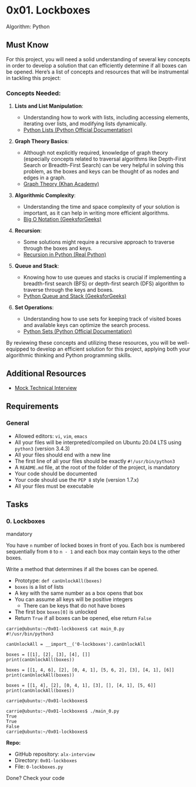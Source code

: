 
# 0x01. Lockboxes

Algorithm: Python

## Must Know

For this project, you will need a solid understanding of several key concepts in order to develop a solution that can efficiently determine if all boxes can be opened. Here’s a list of concepts and resources that will be instrumental in tackling this project:

### Concepts Needed:

1.  **Lists and List Manipulation**:
    
    -   Understanding how to work with lists, including accessing elements, iterating over lists, and modifying lists dynamically.
    -   [Python Lists (Python Official Documentation)](https://docs.python.org/3/tutorial/datastructures.html "Python Lists (Python Official Documentation)")
2.  **Graph Theory Basics**:
    
    -   Although not explicitly required, knowledge of graph theory (especially concepts related to traversal algorithms like Depth-First Search or Breadth-First Search) can be very helpful in solving this problem, as the boxes and keys can be thought of as nodes and edges in a graph.
    -   [Graph Theory (Khan Academy)](https://www.khanacademy.org/computing/computer-science/algorithms/graph-representation/a/representing-graphs "Graph Theory (Khan Academy)")
3.  **Algorithmic Complexity**:
    
    -   Understanding the time and space complexity of your solution is important, as it can help in writing more efficient algorithms.
    -   [Big O Notation (GeeksforGeeks)](https://www.geeksforgeeks.org/asymptotic-notation-and-analysis-based-on-input-size-of-algorithms/ "Big O Notation (GeeksforGeeks)")
4.  **Recursion**:
    
    -   Some solutions might require a recursive approach to traverse through the boxes and keys.
    -   [Recursion in Python (Real Python)](https://realpython.com/python-recursion/ "Recursion in Python (Real Python)")
5.  **Queue and Stack**:
    
    -   Knowing how to use queues and stacks is crucial if implementing a breadth-first search (BFS) or depth-first search (DFS) algorithm to traverse through the keys and boxes.
    -   [Python Queue and Stack (GeeksforGeeks)](https://intranet.alxswe.com/rltoken/CQLm4RJrdwyo2DAcNCtwIA "Python Queue and Stack (GeeksforGeeks)")
6.  **Set Operations**:
    
    -   Understanding how to use sets for keeping track of visited boxes and available keys can optimize the search process.
    -   [Python Sets (Python Official Documentation)](https://www.geeksforgeeks.org/queue-in-python/ "Python Sets (Python Official Documentation)")

By reviewing these concepts and utilizing these resources, you will be well-equipped to develop an efficient solution for this project, applying both your algorithmic thinking and Python programming skills.

## Additional Resources

-   [Mock Technical Interview](https://www.youtube.com/watch?feature=shared&v=V8DGdPkBBxg "Mock Technical Interview")

## Requirements

### General

-   Allowed editors:  `vi`,  `vim`,  `emacs`
-   All your files will be interpreted/compiled on Ubuntu 20.04 LTS using  `python3`  (version 3.4.3)
-   All your files should end with a new line
-   The first line of all your files should be exactly  `#!/usr/bin/python3`
-   A  `README.md`  file, at the root of the folder of the project, is mandatory
-   Your code should be documented
-   Your code should use the  `PEP 8`  style (version 1.7.x)
-   All your files must be executable

## Tasks

### 0. Lockboxes

mandatory

You have  `n`  number of locked boxes in front of you. Each box is numbered sequentially from  `0`  to  `n - 1`  and each box may contain keys to the other boxes.

Write a method that determines if all the boxes can be opened.

-   Prototype:  `def canUnlockAll(boxes)`
-   `boxes`  is a list of lists
-   A key with the same number as a box opens that box
-   You can assume all keys will be positive integers
    -   There can be keys that do not have boxes
-   The first box  `boxes[0]`  is unlocked
-   Return  `True`  if all boxes can be opened, else return  `False`

```
carrie@ubuntu:~/0x01-lockboxes$ cat main_0.py
#!/usr/bin/python3

canUnlockAll = __import__('0-lockboxes').canUnlockAll

boxes = [[1], [2], [3], [4], []]
print(canUnlockAll(boxes))

boxes = [[1, 4, 6], [2], [0, 4, 1], [5, 6, 2], [3], [4, 1], [6]]
print(canUnlockAll(boxes))

boxes = [[1, 4], [2], [0, 4, 1], [3], [], [4, 1], [5, 6]]
print(canUnlockAll(boxes))

carrie@ubuntu:~/0x01-lockboxes$

```

```
carrie@ubuntu:~/0x01-lockboxes$ ./main_0.py
True
True
False
carrie@ubuntu:~/0x01-lockboxes$

```

**Repo:**

-   GitHub repository:  `alx-interview`
-   Directory:  `0x01-lockboxes`
-   File:  `0-lockboxes.py`

Done?  Check your code
